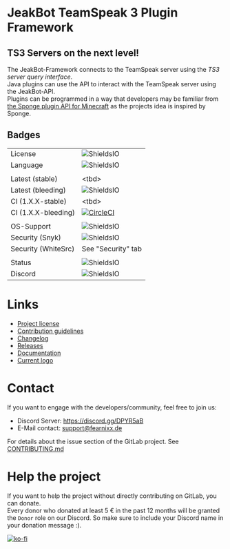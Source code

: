 # JeakBot TeamSpeak 3 Plugin Framework  

## TS3 Servers on the next level!

The JeakBot-Framework connects to the TeamSpeak server using the _TS3 server query interface_.  
Java plugins can use the API to interact with the TeamSpeak server using the JeakBot-API.  
Plugins can be programmed in a way that developers may be familiar from [the Sponge plugin API for Minecraft](https://spongepowered.org) as the projects idea is inspired by Sponge.  

## Badges
|||
|---|---|
|License            |![ShieldsIO](https://img.shields.io/github/license/jeakfrw/core-framework.svg?color=success&style=flat-square)|
|Language           |![ShieldsIO](https://img.shields.io/github/languages/top/jeakfrw/core-framework.svg?style=flat-square)|
|||
|Latest (stable)    |\<tbd\> |
|Latest (bleeding)  |![ShieldsIO](https://img.shields.io/github/tag-pre/jeakfrw/core-framework.svg?color=yellow&style=flat-square) |
|CI (1.X.X-stable)  |\<tbd\> |
|CI (1.X.X-bleeding)|[![CircleCI](https://circleci.com/gh/jeakfrw/core-framework/tree/bleeding-1.X.X.svg?style=svg)](https://circleci.com/gh/jeakfrw/core-framework/tree/bleeding-1.X.X)   |
|||
|OS-Support         |![ShieldsIO](https://img.shields.io/badge/Platform-Windows%20%7C%20Linux%20%7C%20MacOS-informational.svg?style=flat-square)    |
|Security (Snyk)    |![ShieldsIO](https://img.shields.io/snyk/vulnerabilities/github/jeakfrw/core-framework.svg?style=flat-square)|
|Security (WhiteSrc)|See "Security" tab
|||
|Status             |![ShieldsIO](https://img.shields.io/maintenance/yes/2019.svg?style=flat-square)
|Discord            |![ShieldsIO](https://img.shields.io/discord/533021399560880141.svg?style=flat-square)|

  
# Links
* [Project license](./LICENSE)
* [Contribution guidelines](./CONTRIBUTING.md)
* [Changelog](./CHANGELOG)
* [Releases](https://gitlab.com/fearnixxgaming/jeakbot/jeakbot-framework/tags)
* [Documentation](https://jeakbot.readme.io/)
* [Current logo](https://gitlab.com/fearnixxgaming/jeakbot/jeakbot-framework/blob/bleeding/assets/JeakBot-Beta.png)
# Contact
If you want to engage with the developers/community, feel free to join us:

* Discord Server: https://discord.gg/DPYR5aB
* E-Mail contact: support@fearnixx.de

For details about the issue section of the GitLab project. See [CONTRIBUTING.md](./CONTRIBUTING.md)

# Help the project
If you want to help the project without directly contributing on GitLab, you can donate.  
Every donor who donated at least 5 € in the past 12 months will be granted the ``Donor`` role on our Discord.
So make sure to include your Discord name in your donation message :).

[![ko-fi](https://www.ko-fi.com/img/donate_sm.png)](https://ko-fi.com/F1F0OL0V)